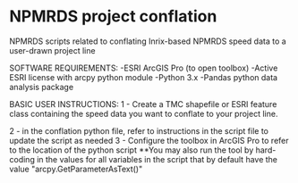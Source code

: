 # NPMRDS project conflation
NPMRDS scripts related to conflating Inrix-based NPMRDS speed data to a user-drawn project line 


SOFTWARE REQUIREMENTS:
-ESRI ArcGIS Pro (to open toolbox)
-Active ESRI license with arcpy python module
-Python 3.x
-Pandas python data analysis package


BASIC USER INSTRUCTIONS:
1 - Create a TMC shapefile or ESRI feature class containing the speed data you want to conflate
    to your project line.

2 - in the conflation python file, refer to instructions in the script file to update the script as needed
3 - Configure the toolbox in ArcGIS Pro to refer to the location of the python script
    **You may also run the tool by hard-coding in the values for all variables in the script that by default
    have the value "arcpy.GetParameterAsText()"

